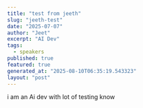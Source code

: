 ```yaml
---
title: "test from jeeth"
slug: "jeeth-test"
date: "2025-07-07"
author: "Jeet"
excerpt: "AI Dev"
tags:
  - speakers
published: true
featured: true
generated_at: "2025-08-10T06:35:19.543323"
layout: "post"
---
```


i am an Ai dev with lot of testing know